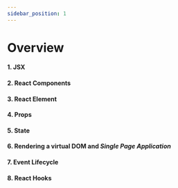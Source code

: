 ```yaml
---
sidebar_position: 1
---
```


# Overview

#### 1. JSX

#### 2. React Components

#### 3. React Element

#### 4. Props

#### 5. State

#### 6. Rendering a virtual DOM and _Single Page Application_

#### 7. Event Lifecycle

#### 8. React Hooks
